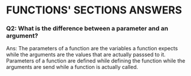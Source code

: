 # FUNCTIONS' SECTIONS ANSWERS

### Q2: What is the difference between a parameter and an argument?
Ans: The parameters of a function are the variables a function expects while the arguments are the values that are actually passsed to it. Parameters of a function are defined while defining the function while the arguments are send while a function is actually called.
